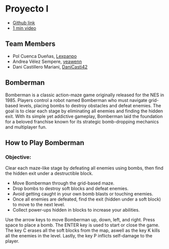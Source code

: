 # Proyecto I
* [Github link](https://github.com/Lexpanpo/Proyecto1_Bomberman)
* [1 min video](https://youtu.be/6VbNzwcDbOw)

## Team Members
* Pol Cuenca Dueñas, [Lexpanpo](https://github.com/Lexpanpo)
* Andrea Vélez Sempere, [veawenn](https://github.com/veawenn)
* Dani Castillero Mariani, [DaniCasti42](https://github.com/DaniCasti42)

## Bomberman
Bomberman is a classic action-maze game originally released for the NES in 1985. Players control a robot named Bomberman who must navigate grid-based levels, placing bombs to destroy obstacles and defeat enemies. The goal is to clear each stage by eliminating all enemies and finding the hidden exit. With its simple yet addictive gameplay, Bomberman laid the foundation for a beloved franchise known for its strategic bomb-dropping mechanics and multiplayer fun.

## How to Play Bomberman
### Objective:
Clear each maze-like stage by defeating all enemies using bombs, then find the hidden exit under a destructible block.
* Move Bomberman through the grid-based maze.
* Drop bombs to destroy soft blocks and defeat enemies.
* Avoid getting caught in your own bomb blasts or touching enemies.
* Once all enemies are defeated, find the exit (hidden under a soft block) to move to the next level.
* Collect power-ups hidden in blocks to increase your abilities.

Use the arrow keys to move Bomberman up, down, left, and right. 
Press space to place a bomb. The ENTER key is used to start or close the game.
The key C erases all the soft blocks from the map, aswell as the key K kills all the enemies in the level. Lastly, the key P inflicts self-damage to the player.
